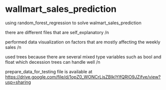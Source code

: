 # wallmart_sales_prediction
using random_forest_regression to solve walmart_sales_prediction

there are different files that are self_explanatory /n

performed data visualization on factors that are mostly affecting the weekly sales /n

used trees because there are several mixed type variables such as bool and float  which decession trees can handle well /n

prepare_data_for_testing  file is available at https://drive.google.com/file/d/1opZ0_WONCrLjsZBIkIYIfQRlO9JZjfve/view?usp=sharing
